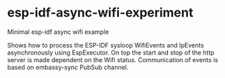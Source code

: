 # esp-idf-async-wifi-experiment
Minimal esp-idf async wifi example

Shows how to process the ESP-IDF sysloop WifiEvents and IpEvents asynchronously using EspExecutor. On top the start and stop of the http server is made dependent on the Wifi status. Communication of events is based on embassy-sync PubSub channel.
